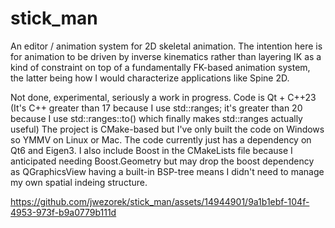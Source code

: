 # stick_man

An editor / animation system for 2D skeletal animation. The intention here is for animation to be driven by inverse kinematics rather than layering IK as a kind of constraint on top of a fundamentally FK-based animation system, the latter being how I would characterize applications like Spine 2D.

Not done, experimental, seriously a work in progress. Code is Qt + C++23 (It's C++ greater than 17 because I use std::ranges; it's greater than 20 because I use std::ranges::to<T>() which finally makes std::ranges actually useful)
The project is CMake-based but I've only built the code on Windows so YMMV on Linux or Mac. The code currently just has a dependency on Qt6 and Eigen3. I also include Boost in the CMakeLists file because I anticipated needing Boost.Geometry but may drop the boost dependency as QGraphicsView having a built-in BSP-tree means I didn't need to manage my own spatial indeing structure.

https://github.com/jwezorek/stick_man/assets/14944901/9a1b1ebf-104f-4953-973f-b9a0779b111d

